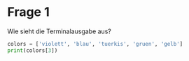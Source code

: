 # Frage 1

Wie sieht die Terminalausgabe aus?

```python
colors = ['violett', 'blau', 'tuerkis', 'gruen', 'gelb']
print(colors[3])
```
